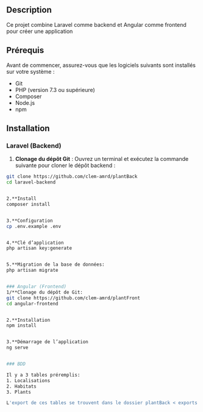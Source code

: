## Description


Ce projet combine Laravel comme backend et Angular comme frontend pour créer une application


## Prérequis


Avant de commencer, assurez-vous que les logiciels suivants sont installés sur votre système :
- Git
- PHP (version 7.3 ou supérieure)
- Composer
- Node.js
- npm


## Installation


### Laravel (Backend)


1. **Clonage du dépôt Git** :
  Ouvrez un terminal et exécutez la commande suivante pour cloner le dépôt backend :
  ```bash
  git clone https://github.com/clem-amrd/plantBack
  cd laravel-backend


2.**Install
composer install


3.**Configuration
cp .env.example .env


4.**Clé d’application
php artisan key:generate


5.**Migration de la base de données:
php artisan migrate


### Angular (Frontend)
1/**Clonage du dépôt de Git:
git clone https://github.com/clem-amrd/plantFront
cd angular-frontend


2.**Installation
npm install


3.**Démarrage de l’application
ng serve


### BDD

Il y a 3 tables préremplis:
1. Localisations
2. Habitats
3. Plants

L'export de ces tables se trouvent dans le dossier plantBack < exports